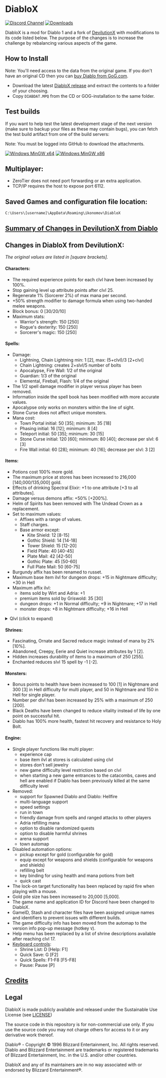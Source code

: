 # DiabloX

[![Discord Channel](https://img.shields.io/discord/936748966652022834?color=%237289DA&logo=discord&logoColor=%23FFFFFF)](https://discord.gg/QddvKsenvm)
[![Downloads](https://img.shields.io/github/downloads/ikonomov/DiabloX/total.svg)](https://github.com/ikonomov/DiabloX/releases)

DiabloX is a mod for Diablo 1 and a fork of [DevilutionX](https://github.com/diasurgical/devilutionX) with modifications to its code listed below.  The purpose of the changes is to increase the challenge by rebalancing various aspects of the game.

## How to Install

Note: You'll need access to the data from the original game. If you don't have an original CD then you can [buy Diablo from GoG.com](https://www.gog.com/game/diablo).

   * Download the latest [DiabloX release](https://github.com/ikonomov/DiabloX/releases) and extract the contents to a folder of your choosing.
   * Copy `DIABDAT.MPQ` from the CD or GOG-installation to the same folder.

## Test builds

If you want to help test the latest development stage of the next version (make sure to backup your files as these may contain bugs), you can fetch the test build artifact from one of the build servers:

Note: You must be logged into GitHub to download the attachments.

[![Windows MinGW x64](https://github.com/ikonomov/DiabloX/actions/workflows/Windows_MinGW_x64.yml/badge.svg)](https://github.com/ikonomov/DiabloX/actions/workflows/Windows_MinGW_x64.yml?query=branch%3Amaster)
[![Windows MinGW x86](https://github.com/ikonomov/DiabloX/actions/workflows/Windows_MinGW_x86.yml/badge.svg)](https://github.com/ikonomov/DiabloX/actions/workflows/Windows_MinGW_x86.yml?query=branch%3Amaster)

## Multiplayer:
   * ZeroTier does not need port forwarding or an extra application.
   * TCP/IP requires the host to expose port 6112.

## Saved Games and configuration file location:
`C:\Users\[username]\AppData\Roaming\ikonomov\DiabloX`

## [Summary of Changes in DevilutionX from Diablo](https://github.com/ikonomov/DiabloX/wiki/Summary-of-Changes-in-DevilutionX-from-Diablo)

## Changes in DiabloX from DevilutionX:
*The original values are listed in [square brackets].*
#### Characters:
   * The required experience points for each clvl have been increased by 100%.
   * Stop gaining level up attribute points after clvl 25.
   * Regenerate 1% (Sorcerer 2%) of max mana per second.
   * +50% strength modifier to damage formula when using two-handed melee weapons.
   * Block bonus: 0 [30/20/10]
   * Maximum stats:
      * Warrior's strength: 150 [250]
      * Rogue's dexterity: 150 [250]
      * Sorcerer's magic: 150 [250]
#### Spells:
   * Damage:
      * Lightning, Chain Lightning min: 1 [2], max: (5+clvl)/3 [2+clvl]
      * Chain Lightning: creates 2+slvl/5 number of bolts
      * Apocalypse, Fire Wall: 1/2 of the original
      * Guardian: 1/3 of the original
      * Elemental, Fireball, Flash: 1/4 of the original
   * The 1/2 spell damage modifier in player versus player has been removed.
   * Information inside the spell book has been modified with more accurate values.
   * Apocalypse only works on monsters within the line of sight.
   * Stone Curse does not affect unique monsters.
   * Mana cost:
      * Town Portal initial: 50 [35]; minimum: 35 [18]
      * Phasing initial: 16 [12]; minimum: 8 [4]
      * Teleport initial: 50 [35]; minimum: 30 [15]
      * Stone Curse initial: 120 [60]; minimum: 80 [40]; decrease per slvl: 6 [3]
      * Fire Wall initial: 60 [28]; minimum: 40 [16]; decrease per slvl: 3 [2]
#### Items:
   * Potions cost 100% more gold.
   * The maximum price at stores has been increased to 216,000 [140,000/135,000] gold.
   * Effects of drinking Spectral Elixir: +1 to one attribute [+3 to all attributes].
   * Damage versus demons affix: +50% [+200%].
   * Helm of Spirits has been removed with The Undead Crown as a replacement.
   * Set to maximum values:
      * Affixes with a range of values.
      * Staff charges.
      * Base armor except:
         * Kite Shield: 12 [8-15]
         * Gothic Shield: 14 [14-18]
         * Tower Shield: 15 [12-20]
         * Field Plate: 40 [40-45]
         * Plate Mail: 42 [42-50]
         * Gothic Plate: 45 [50-60]
         * Full Plate Mail: 50 [60-75]
   * Burgundy affix has been renamed to russet.
   * Maximum base item ilvl for dungeon drops: +15 in Nightmare difficulty; +30 in Hell
   * Maximum affix ilvl:
      * items sold by Wirt and Adria: +1
      * premium items sold by Griswold: 35 [30]
      * dungeon drops: +1 in Normal difficulty; +9 in Nightmare; +17 in Hell
      * monster drops: +8 in Nightmare difficulty; +16 in Hell
<details>
  <summary>Qlvl (click to expand)</summary>

   * Qlvl:
      * Elixir of Strength, Magic and Dexterity: 20 [15]
      * Affix:
         * giants: 18 [17]
         * titans: 29 [23]
         * sorcery: 18 [17]
         * wizardry: 29 [23]
         * precision: 18 [17]
         * perfection: 29 [23]
         * vigor: 18 [17]
         * life: 29 [23]
         * moon: 13 [11]
         * stars: 24 [17]
         * heavens: 35 [25]
         * zodiac: 45 [30]
         * tiger: 22 [21]
         * lion: 31 [27]
         * mammoth: 38 [35]
         * whale: 45 [60]
         * drake: 22 [21]
         * dragon: 31 [27]
         * wyrm: 38 [35]
         * hydra: 45 [60]
         * godly: 46 [60]
         * steel: 8 [6]
         * silver: 13 [9]
         * gold: 18 [12]
         * platinum: 22 [16]
         * mithril: 27 [20]
         * meteoric: 32 [23]
         * weird: 40 [35]
         * strange: 50 [60]
         * champion: 35 [40]
         * king: 44 [28]
         * jagged: 1 [4]
         * deadly: 4 [6]
         * heavy: 8 [9]
         * vicious: 13 [12]
         * brutal: 18 [16]
         * massive: 22 [20]
         * savage: 27 [23]
         * ruthless: 32 [35]
         * merciless: 40 [60]
         * gore: 24 [25]
         * carnage: 32 [35]
         * slaughter: 42 [60]
         * osmosis: 30 [50]
         * thunder: 50 [60]
         * blood: 24 [19]
         * vampires: 24 [19]
         * amber: 14 [12]
         * jade: 22 [18]
         * obsidian: 32 [24]
         * emerald: 43 [31]
         * readiness: 5 [1]
         * swiftness: 17 [10]
         * speed: 27 [19]
         * haste: 38 [27]
         * harmony: 24 [20]
</details>

#### Shrines:
   * Fascinating, Ornate and Sacred reduce magic instead of mana by 2% [10%].
   * Abandoned, Creepy, Eerie and Quiet increase attributes by 1 [2].
   * Hidden increases durability of items to a maximum of 250 [255].
   * Enchanted reduces slvl 15 spell by -1 [-2].
#### Monsters:
   * Bonus points to health have been increased to 100 [1] in Nightmare and 300 [3] in Hell difficulty for multi player, and 50 in Nightmare and 150 in Hell for single player.
   * Number per dlvl has been increased by 25% with a maximum of 250 [200].
   * Black Deaths have been changed to reduce vitality instead of life by one point on successful hit.
   * Diablo has 100% more health, fastest hit recovery and resistance to Holy Bolt.
#### Engine:
   * Single player functions like multi player:
      * experience cap
      * base item ilvl at stores is calculated using clvl
      * stores don't sell jewelry
      * new game difficulty level restriction based on clvl
      * when starting a new game entrances to the catacombs, caves and hell are enabled if Diablo has been previously killed at the same difficulty level
   * Removed:
      * support for Spawned Diablo and Diablo: Hellfire
      * multi-language support
      * speed settings
      * run in town
      * friendly damage from spells and ranged attacks to other players
      * Adria refilling mana
      * option to disable randomized quests
      * option to disable harmful shrines
      * arena support
      * town automap
   * Disabled automation options:
      * pickup except for gold (configurable for gold)
      * equip except for weapons and shields (configurable for weapons and shields)
      * refilling belt
      * key binding for using health and mana potions from belt
      * quick cast
   * The lock-on target functionality has been replaced by rapid fire when playing with a mouse.
   * Gold pile size has been increased to 20,000 [5,000].
   * The game name and application ID for Discord have been changed to DiabloX.
   * GameID, Stash and character files have been assigned unique names and identifiers to prevent issues with different builds.
   * The game difficulty info has been moved from the automap to the version info pop-up message (hotkey `V`).
   * Help menu has been replaced by a list of shrine descriptions available after reaching clvl 17.
   * [Keyboard controls](https://github.com/ikonomov/DiabloX/wiki/Keyboard-Controls):
      * Shrine List: D [Help: F1]
      * Quick Save: G [F2]
      * Quick Spells: F1-F8 [F5-F8]
      * Pause: Pause [P]

## [Credits](https://github.com/ikonomov/DiabloX/graphs/contributors)

## Legal

DiabloX is made publicly available and released under the Sustainable Use License (see [LICENSE](LICENSE.md))

The source code in this repository is for non-commercial use only. If you use the source code you may not charge others for access to it or any derivative work thereof.

Diablo® - Copyright © 1996 Blizzard Entertainment, Inc. All rights reserved. Diablo and Blizzard Entertainment are trademarks or registered trademarks of Blizzard Entertainment, Inc. in the U.S. and/or other countries.

DiabloX and any of its maintainers are in no way associated with or endorsed by Blizzard Entertainment®.
